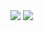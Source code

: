 <img src="https://github-readme-stats.vercel.app/api?username=AnneviLL&show_icons=true&icon_color=CE1D2D&text_color=718096&bg_color=ffffff&hide_title=true" />
<img src="https://github-readme-stats.vercel.app/api/top-langs/?username=AnneviLL&hide=html"/>

